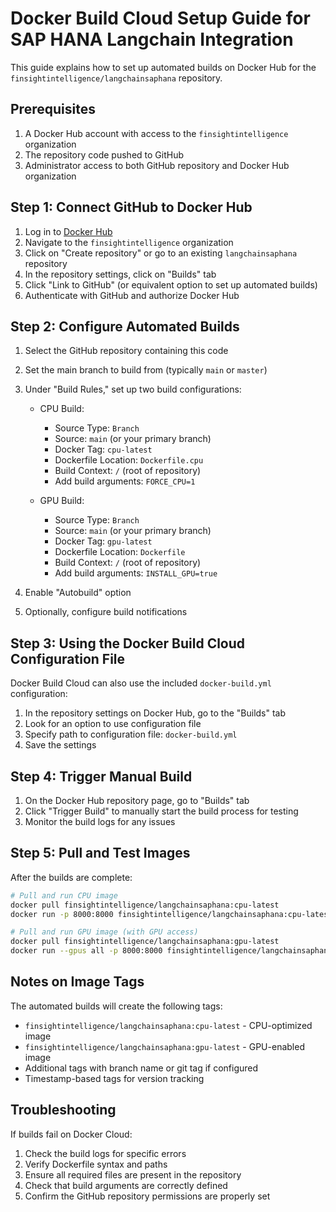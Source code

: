 # Docker Build Cloud Setup Guide for SAP HANA Langchain Integration

This guide explains how to set up automated builds on Docker Hub for the `finsightintelligence/langchainsaphana` repository.

## Prerequisites

1. A Docker Hub account with access to the `finsightintelligence` organization
2. The repository code pushed to GitHub
3. Administrator access to both GitHub repository and Docker Hub organization

## Step 1: Connect GitHub to Docker Hub

1. Log in to [Docker Hub](https://hub.docker.com)
2. Navigate to the `finsightintelligence` organization
3. Click on "Create repository" or go to an existing `langchainsaphana` repository
4. In the repository settings, click on "Builds" tab
5. Click "Link to GitHub" (or equivalent option to set up automated builds)
6. Authenticate with GitHub and authorize Docker Hub

## Step 2: Configure Automated Builds

1. Select the GitHub repository containing this code
2. Set the main branch to build from (typically `main` or `master`)
3. Under "Build Rules," set up two build configurations:
   - CPU Build:
     - Source Type: `Branch`
     - Source: `main` (or your primary branch)
     - Docker Tag: `cpu-latest`
     - Dockerfile Location: `Dockerfile.cpu`
     - Build Context: `/` (root of repository)
     - Add build arguments: `FORCE_CPU=1`
   
   - GPU Build:
     - Source Type: `Branch`
     - Source: `main` (or your primary branch)
     - Docker Tag: `gpu-latest`
     - Dockerfile Location: `Dockerfile`
     - Build Context: `/` (root of repository)
     - Add build arguments: `INSTALL_GPU=true`

4. Enable "Autobuild" option
5. Optionally, configure build notifications

## Step 3: Using the Docker Build Cloud Configuration File

Docker Build Cloud can also use the included `docker-build.yml` configuration:

1. In the repository settings on Docker Hub, go to the "Builds" tab
2. Look for an option to use configuration file
3. Specify path to configuration file: `docker-build.yml`
4. Save the settings

## Step 4: Trigger Manual Build

1. On the Docker Hub repository page, go to "Builds" tab
2. Click "Trigger Build" to manually start the build process for testing
3. Monitor the build logs for any issues

## Step 5: Pull and Test Images

After the builds are complete:

```bash
# Pull and run CPU image
docker pull finsightintelligence/langchainsaphana:cpu-latest
docker run -p 8000:8000 finsightintelligence/langchainsaphana:cpu-latest

# Pull and run GPU image (with GPU access)
docker pull finsightintelligence/langchainsaphana:gpu-latest
docker run --gpus all -p 8000:8000 finsightintelligence/langchainsaphana:gpu-latest
```

## Notes on Image Tags

The automated builds will create the following tags:
- `finsightintelligence/langchainsaphana:cpu-latest` - CPU-optimized image
- `finsightintelligence/langchainsaphana:gpu-latest` - GPU-enabled image
- Additional tags with branch name or git tag if configured
- Timestamp-based tags for version tracking

## Troubleshooting

If builds fail on Docker Cloud:
1. Check the build logs for specific errors
2. Verify Dockerfile syntax and paths
3. Ensure all required files are present in the repository
4. Check that build arguments are correctly defined
5. Confirm the GitHub repository permissions are properly set
